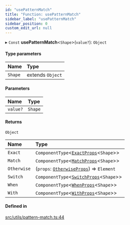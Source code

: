 ```yaml
---
id: "usePatternMatch"
title: "Function: usePatternMatch"
sidebar_label: "usePatternMatch"
sidebar_position: 0
custom_edit_url: null
---
```


▸ `Const` **usePatternMatch**<`Shape`\>(`value?`): `Object`

#### Type parameters

| Name | Type |
| :------ | :------ |
| `Shape` | extends `Object` |

#### Parameters

| Name | Type |
| :------ | :------ |
| `value?` | `Shape` |

#### Returns

`Object`

| Name | Type |
| :------ | :------ |
| `Exact` | `ComponentType`<[`ExactProps`](../types/ExactProps)<`Shape`\>\> |
| `Match` | `ComponentType`<[`MatchProps`](../interfaces/MatchProps)<`Shape`\>\> |
| `Otherwise` | (`props`: [`OtherwiseProps`](../interfaces/OtherwiseProps)) => `Element` |
| `Switch` | `ComponentType`<[`SwitchProps`](../types/SwitchProps)<`Shape`\>\> |
| `When` | `ComponentType`<[`WhenProps`](../interfaces/WhenProps)<`Shape`\>\> |
| `With` | `ComponentType`<[`WithProps`](../types/WithProps)<`Shape`\>\> |

#### Defined in

[src/utils/pattern-match.ts:44](https://github.com/ythecombinator/react-matchez/blob/5a9a3cf/src/utils/pattern-match.ts#L44)
